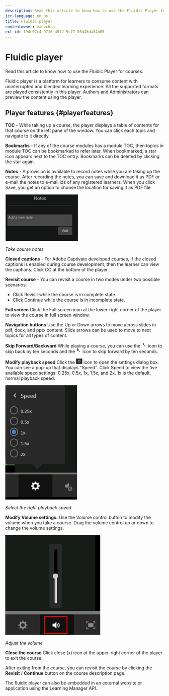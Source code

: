 ```yaml
---
description: Read this article to know how to use the Fluidic Player for courses.
jcr-language: en_us
title: Fluidic player
contentowner: manochan
exl-id: 19dc07c4-9716-45f2-9c77-05d45da34b85
---
```

# Fluidic player

Read this article to know how to use the Fluidic Player for courses.

Fluidic player is a platform for learners to consume content with uninterrupted and blended learning experience. All the supported formats are played consistently in this player. Authors and Administrators can preview the content using the player.

## Player features {#playerfeatures}

<!--![](assets/fluidicplayer-callout.png)-->

**TOC** - While taking up a course, the player displays a table of contents for that course on the left pane of the window. You can click each topic and navigate to it directly. 

**Bookmarks** - If any of the course modules has a module TOC, then topics in module TOC can be bookmarked to refer later. When bookmarked, a star icon appears next to the TOC entry. Bookmarks can be deleted by clicking the star again.

**Notes** - A provision is available to record notes while you are taking up the course. After recording the notes, you can save and download it as PDF or e-mail the notes to e-mail ids of any registered learners. When you click Save, you get an option to choose the location for saving it as PDF file.

![](assets/notes.png)

*Take course notes*

**Closed captions** - For Adobe Captivate developed courses, if the closed captions is enabled during course development, then the learner can view the captions. Click CC at the bottom of the player.

**Revisit course** - You can revisit a course in two modes under two possible scenarios:

* Click Revisit while the course is in complete state.
* Click Continue while the course is in incomplete state.

**Full screen** Click the Full screen icon at the lower-right corner of the player to view the course in full screen window.

**Navigation buttons** Use the Up or Down arrows to move across slides in pdf, docx, and pptx content. Slide arrows can be used to move to next topics for all types of content.

**Skip Forward/Backward** While playing a course, you can use the ![](assets/asset-1.png) icon to skip back by ten seconds and the  ![](assets/assets-2.png) icon to skip forward by ten seconds.

**Modify playback speed** Click the ![](assets/speedicon.png) icon to open the settings dialog box. You can see a pop-up that displays "Speed". Click Speed to view the five available speed settings: 0.25x, 0.5x, 1x, 1.5x, and 2x. 1x is the default, normal playback speed.

![](assets/speedvariants.png)

*Select the right playback speed*

**Modify Volume settings:** Use the Volume control button to modify the volume when you take a course. Drag the volume control up or down to change the volume settings.

![](assets/volumecontrol.png)

*Adjust the volume*

**Close the course** Click close (x) icon at the upper-right corner of the player to exit the course.

After exiting from the course, you can revisit the course by clicking the **Revisit** / **Continue** button on the course description page.

The fluidic player can also be embedded in an external website or application using the Learning Manager API.
